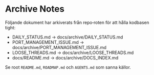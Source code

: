 # Archive Notes

Följande dokument har arkiverats från repo‑roten för att hålla kodbasen tight:
- DAILY_STATUS.md → docs/archive/DAILY_STATUS.md
- PORT_MANAGEMENT_ISSUE.md → docs/archive/PORT_MANAGEMENT_ISSUE.md
- LOOSE_THREADS.md → docs/archive/LOOSE_THREADS.md
- docs/README.md → docs/archive/DOCS_INDEX.md

Se root `README.md`, `ROADMAP.md` och `AGENTS.md` som sanna källor.
